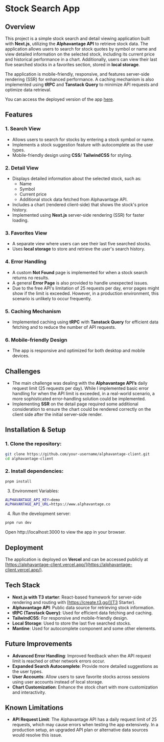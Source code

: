 # Stock Search App

## Overview

This project is a simple stock search and detail viewing application built with **Next.js**, utilizing the **Alphavantage API** to retrieve stock data. The application allows users to search for stock quotes by symbol or name and view detailed information on the selected stock, including its current price and historical performance in a chart. Additionally, users can view their last five searched stocks in a favorites section, stored in **local storage**.

The application is mobile-friendly, responsive, and features server-side rendering (SSR) for enhanced performance. A caching mechanism is also implemented using **tRPC** and **Tanstack Query** to minimize API requests and optimize data retrieval.

You can access the deployed version of the app [here](https://alphavantage-client.vercel.app/).

## Features

### 1. **Search View**
   - Allows users to search for stocks by entering a stock symbol or name.
   - Implements a stock suggestion feature with autocomplete as the user types.
   - Mobile-friendly design using **CSS**/ **TailwindCSS** for styling.

### 2. **Detail View**
   - Displays detailed information about the selected stock, such as:
     - Name
     - Symbol
     - Current price
     - Additional stock data fetched from Alphavantage API.
   - Includes a chart (rendered client-side) that shows the stock's price history.
   - Implemented using **Next.js** server-side rendering (SSR) for faster loading.
   
### 3. **Favorites View**
   - A separate view where users can see their last five searched stocks.
   - Uses **local storage** to store and retrieve the user's search history.

### 4. **Error Handling**
   - A custom **Not Found** page is implemented for when a stock search returns no results.
   - A general **Error Page** is also provided to handle unexpected issues.
   - Due to the free API's limitation of 25 requests per day, error pages might show if the limit is exceeded. However, in a production environment, this scenario is unlikely to occur frequently.

### 5. **Caching Mechanism**
   - Implemented caching using **tRPC** with **Tanstack Query** for efficient data fetching and to reduce the number of API requests.

### 6. **Mobile-friendly Design**
   - The app is responsive and optimized for both desktop and mobile devices.

## Challenges
- The main challenge was dealing with the **Alphavantage API’s** daily request limit (25 requests per day). While I implemented basic error handling for when the API limit is exceeded, in a real-world scenario, a more sophisticated error-handling solution could be implemented.
- Implementing **SSR** on the detail page required some additional consideration to ensure the chart could be rendered correctly on the client side after the initial server-side render.

## Installation & Setup

### 1. Clone the repository:
```bash
git clone https://github.com/your-username/alphavantage-client.git
cd alphavantage-client
```

### 2. Install dependencies:
```bash
pnpm install
```

3. Environment Variables:
```bash
ALPHAVANTAGE_API_KEY=demo
ALPHAVANTAGE_API_URL=https://www.alphavantage.co
```

4. Run the development server:
```bash
pnpm run dev
```

Open http://localhost:3000 to view the app in your browser.

## Deployment

The application is deployed on **Vercel** and can be accessed publicly at [https://alphavantage-client.vercel.app/](https://alphavantage-client.vercel.app/).

## Tech Stack

- **Next.js with T3 starter**: React-based framework for server-side rendering and routing with [https://create.t3.gg/](T3 Starter).
- **Alphavantage API**: Public data source for retrieving stock information.
- **tRPC (Tanstack Query)**: Used for efficient data fetching and caching.
- **TailwindCSS**: For responsive and mobile-friendly design.
- **Local Storage**: Used to store the last five searched stocks.
- **Mantine**: Used for autocomplete component and some other elements.

## Future Improvements

- **Advanced Error Handling**: Improved feedback when the API request limit is reached or other network errors occur.
- **Expanded Search Autocomplete**: Provide more detailed suggestions as the user types.
- **User Accounts**: Allow users to save favorite stocks across sessions using user accounts instead of local storage.
- **Chart Customization**: Enhance the stock chart with more customization and interactivity.

## Known Limitations

- **API Request Limit**: The Alphavantage API has a daily request limit of 25 requests, which may cause errors when testing the app extensively. In a production setup, an upgraded API plan or alternative data sources would resolve this issue.

